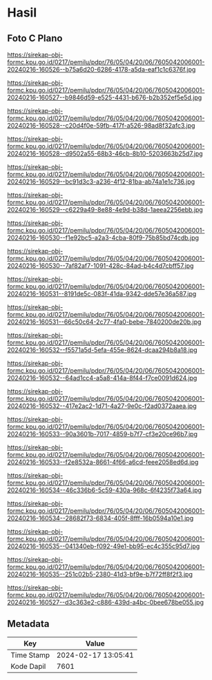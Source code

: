 # Hasil

## Foto C Plano

https://sirekap-obj-formc.kpu.go.id/0217/pemilu/pdpr/76/05/04/20/06/7605042006001-20240216-160526--b75a6d20-6286-4178-a5da-eaf1c1c6376f.jpg

https://sirekap-obj-formc.kpu.go.id/0217/pemilu/pdpr/76/05/04/20/06/7605042006001-20240216-160527--b9846d59-e525-4431-b676-b2b352ef5e5d.jpg

https://sirekap-obj-formc.kpu.go.id/0217/pemilu/pdpr/76/05/04/20/06/7605042006001-20240216-160528--c20d4f0e-59fb-417f-a526-98ad8f32afc3.jpg

https://sirekap-obj-formc.kpu.go.id/0217/pemilu/pdpr/76/05/04/20/06/7605042006001-20240216-160528--d9502a55-68b3-46cb-8b10-5203663b25d7.jpg

https://sirekap-obj-formc.kpu.go.id/0217/pemilu/pdpr/76/05/04/20/06/7605042006001-20240216-160529--bc91d3c3-a236-4f12-81ba-ab74a1e1c736.jpg

https://sirekap-obj-formc.kpu.go.id/0217/pemilu/pdpr/76/05/04/20/06/7605042006001-20240216-160529--c6229a49-8e88-4e9d-b38d-1aeea2256ebb.jpg

https://sirekap-obj-formc.kpu.go.id/0217/pemilu/pdpr/76/05/04/20/06/7605042006001-20240216-160530--f1e92bc5-a2a3-4cba-80f9-75b85bd74cdb.jpg

https://sirekap-obj-formc.kpu.go.id/0217/pemilu/pdpr/76/05/04/20/06/7605042006001-20240216-160530--7af82af7-1091-428c-84ad-b4c4d7cbff57.jpg

https://sirekap-obj-formc.kpu.go.id/0217/pemilu/pdpr/76/05/04/20/06/7605042006001-20240216-160531--8191de5c-083f-41da-9342-dde57e36a587.jpg

https://sirekap-obj-formc.kpu.go.id/0217/pemilu/pdpr/76/05/04/20/06/7605042006001-20240216-160531--66c50c64-2c77-4fa0-bebe-7840200de20b.jpg

https://sirekap-obj-formc.kpu.go.id/0217/pemilu/pdpr/76/05/04/20/06/7605042006001-20240216-160532--f5571a5d-5efa-455e-8624-dcaa294b8a18.jpg

https://sirekap-obj-formc.kpu.go.id/0217/pemilu/pdpr/76/05/04/20/06/7605042006001-20240216-160532--64ad1cc4-a5a8-414a-8f44-f7ce0091d624.jpg

https://sirekap-obj-formc.kpu.go.id/0217/pemilu/pdpr/76/05/04/20/06/7605042006001-20240216-160532--417e2ac2-1d71-4a27-9e0c-f2ad0372aaea.jpg

https://sirekap-obj-formc.kpu.go.id/0217/pemilu/pdpr/76/05/04/20/06/7605042006001-20240216-160533--90a3601b-7017-4859-b7f7-cf3e20ce96b7.jpg

https://sirekap-obj-formc.kpu.go.id/0217/pemilu/pdpr/76/05/04/20/06/7605042006001-20240216-160533--f2e8532a-8661-4f66-a6cd-feee2058ed6d.jpg

https://sirekap-obj-formc.kpu.go.id/0217/pemilu/pdpr/76/05/04/20/06/7605042006001-20240216-160534--46c336b6-5c59-430a-968c-6f4235f73a64.jpg

https://sirekap-obj-formc.kpu.go.id/0217/pemilu/pdpr/76/05/04/20/06/7605042006001-20240216-160534--28682f73-6834-405f-8fff-16b0594a10e1.jpg

https://sirekap-obj-formc.kpu.go.id/0217/pemilu/pdpr/76/05/04/20/06/7605042006001-20240216-160535--041340eb-f092-49e1-bb95-ec4c355c95d7.jpg

https://sirekap-obj-formc.kpu.go.id/0217/pemilu/pdpr/76/05/04/20/06/7605042006001-20240216-160535--251c02b5-2380-41d3-bf9e-b7f72ff8f2f3.jpg

https://sirekap-obj-formc.kpu.go.id/0217/pemilu/pdpr/76/05/04/20/06/7605042006001-20240216-160527--d3c363e2-c886-439d-a4bc-0bee678be055.jpg


## Metadata

| Key        | Value               |
| ---------- | ------------------- |
| Time Stamp | 2024-02-17 13:05:41 |
| Kode Dapil | 7601                |



